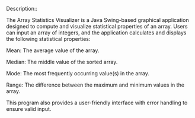 Description::

The Array Statistics Visualizer is a Java Swing-based graphical application designed to compute and visualize statistical properties of an array. Users can input an array of integers, and the application calculates and displays the following statistical properties:

Mean: The average value of the array.

Median: The middle value of the sorted array.

Mode: The most frequently occurring value(s) in the array.

Range: The difference between the maximum and minimum values in the array.

This program also provides a user-friendly interface with error handling to ensure valid input.

